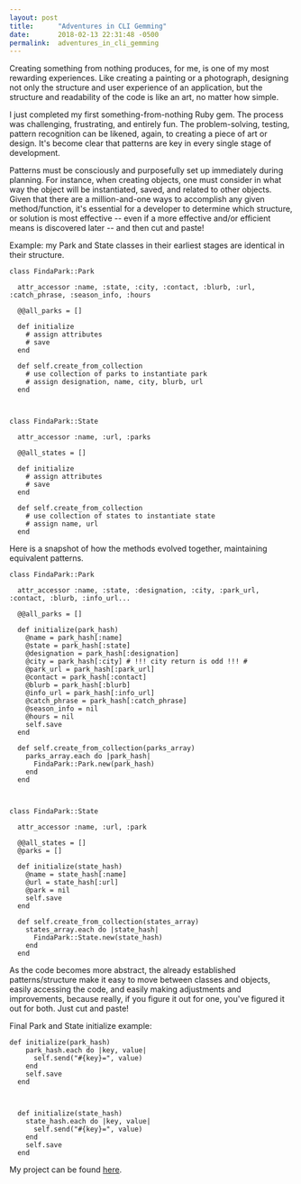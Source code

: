 ```yaml
---
layout: post
title:      "Adventures in CLI Gemming"
date:       2018-02-13 22:31:48 -0500
permalink:  adventures_in_cli_gemming
---
```



Creating something from nothing produces, for me, is one of my most rewarding experiences. Like creating a painting or a photograph, designing not only the structure and user experience of an application, but the structure and readability of the code is like an art, no matter how simple.

I just completed my first something-from-nothing Ruby gem. The process was challenging, frustrating, and entirely fun. The problem-solving, testing, pattern recognition can be likened, again, to creating a piece of art or design. It's become clear that patterns are key in every single stage of development.

Patterns must be consciously and purposefully set up immediately during planning. For instance, when creating objects, one must consider in what way the object will be instantiated, saved, and related to other objects. Given that there are a million-and-one ways to accomplish any given method/function, it's essential for a developer to determine which structure, or solution is most effective -- even if a more effective and/or efficient means is discovered later -- and then cut and paste! 

Example: my Park and State classes in their earliest stages are identical in their structure.

```
class FindaPark::Park

  attr_accessor :name, :state, :city, :contact, :blurb, :url, :catch_phrase, :season_info, :hours

  @@all_parks = []

  def initialize
    # assign attributes
    # save
  end

  def self.create_from_collection
    # use collection of parks to instantiate park
    # assign designation, name, city, blurb, url
  end



class FindaPark::State

  attr_accessor :name, :url, :parks

  @@all_states = []

  def initialize
    # assign attributes
    # save
  end

  def self.create_from_collection
    # use collection of states to instantiate state
    # assign name, url
  end
```
	
	
Here is a snapshot of how the  methods evolved together, maintaining equivalent patterns.
	

```
class FindaPark::Park

  attr_accessor :name, :state, :designation, :city, :park_url, :contact, :blurb, :info_url...

  @@all_parks = []

  def initialize(park_hash)
    @name = park_hash[:name]
    @state = park_hash[:state]
    @designation = park_hash[:designation]
    @city = park_hash[:city] # !!! city return is odd !!! #
    @park_url = park_hash[:park_url]
    @contact = park_hash[:contact]
    @blurb = park_hash[:blurb]
    @info_url = park_hash[:info_url]
    @catch_phrase = park_hash[:catch_phrase]
    @season_info = nil
    @hours = nil
    self.save
  end

  def self.create_from_collection(parks_array)
    parks_array.each do |park_hash|
      FindaPark::Park.new(park_hash)
    end
  end


	
class FindaPark::State

  attr_accessor :name, :url, :park

  @@all_states = []
  @parks = []

  def initialize(state_hash)
    @name = state_hash[:name]
    @url = state_hash[:url]
    @park = nil
    self.save
  end

  def self.create_from_collection(states_array)
    states_array.each do |state_hash|
      FindaPark::State.new(state_hash)
    end
  end
```
	
	
As the code becomes more abstract, the already established patterns/structure make it easy to move between classes and objects, easily accessing the code, and  easily making adjustments and improvements, because really, if you figure it out for one, you've figured it out for both. Just cut and paste!


Final Park and State initialize example:


```  
def initialize(park_hash)
    park_hash.each do |key, value|
      self.send("#{key}=", value)
    end
    self.save
  end



  def initialize(state_hash)
    state_hash.each do |key, value|
      self.send("#{key}=", value)
    end
    self.save
  end
```

My project can be found [here](https://github.com/ElleeB/nps-finda-park-cli-app).

